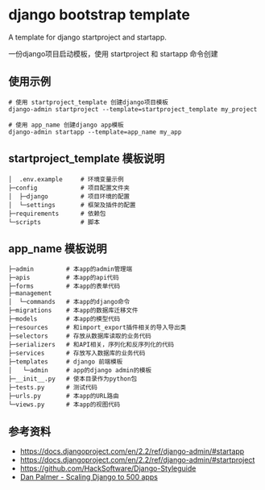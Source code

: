 # django bootstrap template

A template for django startproject and startapp.

一份django项目启动模板，使用 startproject 和 startapp 命令创建

## 使用示例

    # 使用 startproject_template 创建django项目模板
    django-admin startproject --template=startproject_template my_project

    # 使用 app_name 创建django app模板
    django-admin startapp --template=app_name my_app

## startproject_template 模板说明

```
│  .env.example     # 环境变量示例
├─config            # 项目配置文件夹
│  ├─django         # 项目环境的配置
│  └─settings       # 框架及插件的配置
├─requirements      # 依赖包
└─scripts           # 脚本
```

## app_name 模板说明

```
├─admin         # 本app的admin管理端
├─apis          # 本app的api代码
├─forms         # 本app的表单代码
├─management    
│  └─commands   # 本app的django命令
├─migrations    # 本app的数据库迁移文件
├─models        # 本app的模型代码
├─resources     # 和import_export插件相关的导入导出类
├─selectors     # 存放从数据库读取的业务代码
├─serializers   # 和API相关，序列化和反序列化的代码
├─services      # 存放写入数据库的业务代码
├─templates     # django 前端模板
│   └─admin     # app的django admin的模板
├─__init__.py   # 使本目录作为python包
├─tests.py      # 测试代码
├─urls.py       # 本app的URL路由
└─views.py      # 本app的视图代码
```

## 参考资料

- https://docs.djangoproject.com/en/2.2/ref/django-admin/#startapp
- https://docs.djangoproject.com/en/2.2/ref/django-admin/#startproject
- https://github.com/HackSoftware/Django-Styleguide
- [Dan Palmer - Scaling Django to 500 apps](https://www.youtube.com/watch?v=NsHo-kThlqI)
